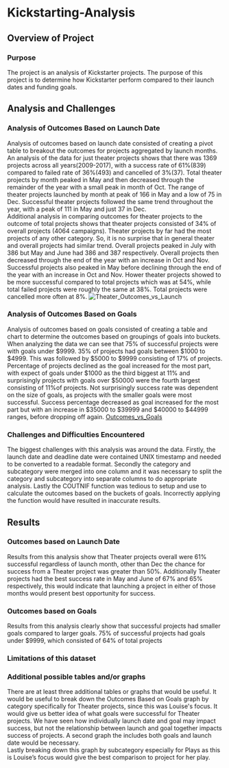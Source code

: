 
# Kickstarting-Analysis

## Overview of Project
### Purpose
The project is an analysis of Kickstarter projects. The purpose of this project is to determine how Kickstarter perform compared to their launch dates and funding goals. 

## Analysis and Challenges
### Analysis of Outcomes Based on Launch Date
Analysis of outcomes based on launch date consisted of creating a pivot table to breakout the outcomes for projects aggregated by launch months.  An analysis of the data for just theater projects shows that there was 1369 projects across all years(2009-2017), with a success rate of 61%(839) compared to failed rate of 36%(493) and cancelled of 3%(37).
Total theater projects by month peaked in May and then decreased through the remainder of the year with a small peak in month of Oct. The range of theater projects launched by month at peak of 166 in May and a low of 75 in Dec.  Successful theater projects followed the same trend throughout the year, with a peak of 111 in May and just 37 in Dec.  
Additional analysis in comparing outcomes for theater projects to the outcome of total projects shows that theater projects consisted of 34% of overall projects (4064 campaigns). Theater projects by far had the most projects of any other category. So, it is no surprise that in general theater and overall projects had similar trend. 
Overall projects peaked in July with 386 but May and June had 386 and 387 respectively.  Overall projects then decreased through the end of the year with an increase in Oct and Nov. Successful projects also peaked in May before declining through the end of the year with an increase in Oct and Nov. Hower theater projects showed to be more successful compared to total projects which was at 54%, while total failed projects were roughly the same at 38%.  Total projects were cancelled more often at 8%. 
![Theater_Outcomes_vs_Launch](https://user-images.githubusercontent.com/62673123/123525714-a5788480-d687-11eb-83ba-ba5a4dc6ddcf.png)

### Analysis of Outcomes Based on Goals
Analysis of outcomes based on goals consisted of creating a table and chart to determine the outcomes based on groupings of goals into buckets. When analyzing the data we can see that 75% of successful projects were with goals under $9999.  35% of projects had goals between $1000 to $4999. This was followed by $5000 to $9999 consisting of 17% of projects. Percentage of projects declined as the goal increased for the most part, with expect of goals under $1000 as the third biggest at 11% and surprisingly projects with goals over $50000 were the fourth largest consisting of 11%of projects. Not surprisingly success rate was dependent on the size of goals, as projects with the smaller goals were most successful.  Success percentage decreased as goal increased for the most part but with an increase in $35000 to $39999 and $40000 to $44999 ranges, before dropping off again. 
[Outcomes_vs_Goals](https://user-images.githubusercontent.com/62673123/123525735-ba551800-d687-11eb-9c1a-e418e32b9ab4.png)

### Challenges and Difficulties Encountered
The biggest challenges with this analysis was around the data.  Firstly, the launch date and deadline date were contained UNIX timestamp and needed to be converted to a readable format.  Secondly the category and subcategory were merged into one column and it was necessary to split the category and subcategory into separate columns to do appropriate analysis. Lastly the COUTNIF function was tedious to setup and use to calculate the outcomes based on the buckets of goals. Incorrectly applying the function would have resulted in inaccurate results. 

## Results
### Outcomes based on Launch Date
Results from this analysis show that Theater projects overall were 61% successful regardless of launch month, other than Dec the chance for success from a Theater project was greater than 50%. Additionally Theater projects had the best success rate in May and June of 67% and 65% respectively, this would indicate that launching a project in either of those months would present best opportunity for success. 

### Outcomes based on Goals
Results from this analysis clearly show that successful projects had smaller goals compared to larger goals.  75% of successful projects had goals under $9999, which consisted of 64% of total projects

### Limitations of this dataset

### Additional possible tables and/or graphs 
There are at least three additional tables or graphs that would be useful. It would be useful to break down the Outcomes Based on Goals graph by category specifically for Theater projects, since this was Louise's focus. It would give us better idea of what goals were successful for Theater projects.
 We have seen how individually launch date and goal may impact success, but not the relationship between launch and goal together impacts success of projects.  A second graph the includes both goals and launch date would be necessary.   
Lastly breaking down this graph by subcategory especially for Plays as this is Louise’s focus would give the best comparison to project for her play. 

